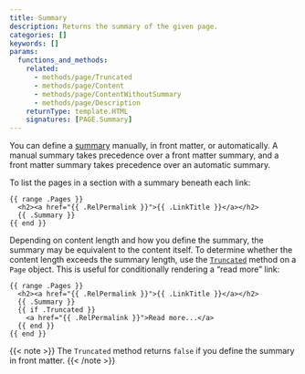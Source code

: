 ```yaml
---
title: Summary
description: Returns the summary of the given page.
categories: []
keywords: []
params:
  functions_and_methods:
    related:
      - methods/page/Truncated
      - methods/page/Content
      - methods/page/ContentWithoutSummary
      - methods/page/Description
    returnType: template.HTML
    signatures: [PAGE.Summary]
---
```


<!-- Do not remove the manual summary divider below. -->
<!-- If you do, you will break its first literal usage on this page. -->

<!--more-->

You can define a [summary] manually, in front matter, or automatically. A manual summary takes precedence over a front matter summary, and a front matter summary takes precedence over an automatic summary.

[summary]: /content-management/summaries/

To list the pages in a section with a summary beneath each link:

```go-html-template
{{ range .Pages }}
  <h2><a href="{{ .RelPermalink }}">{{ .LinkTitle }}</a></h2>
  {{ .Summary }}
{{ end }}
```

Depending on content length and how you define the summary, the summary may be equivalent to the content itself. To determine whether the content length exceeds the summary length, use the [`Truncated`] method on a `Page` object. This is useful for conditionally rendering a “read more” link:

[`Truncated`]: /methods/page/truncated

```go-html-template
{{ range .Pages }}
  <h2><a href="{{ .RelPermalink }}">{{ .LinkTitle }}</a></h2>
  {{ .Summary }}
  {{ if .Truncated }}
    <a href="{{ .RelPermalink }}">Read more...</a>
  {{ end }}
{{ end }}
```

{{< note >}}
The `Truncated` method returns `false` if you define the summary in front matter.
{{< /note >}}
